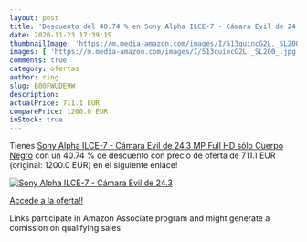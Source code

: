 ```yaml
---
layout: post
title: 'Descuento del 40.74 % en Sony Alpha ILCE-7 - Cámara Evil de 24.3 '
date: 2020-11-23 17:39:19
thumbnailImage: 'https://m.media-amazon.com/images/I/513quincG2L._SL200_.jpg'
images: [ 'https://m.media-amazon.com/images/I/513quincG2L._SL200_.jpg' ]
comments: true
category: ofertas
author: ring
slug: B00FWUDE9W
description:
actualPrice: 711.1 EUR
comparePrice: 1200.0 EUR
inStock: true
---
```


Tienes [Sony Alpha ILCE-7 - Cámara Evil de 24.3 MP  Full HD  sólo Cuerpo  Negro](https://www.amazon.es/dp/B00FWUDE9W/?tag=tolees-21) con un 40.74 % de descuento con precio de oferta de 711.1 EUR (original: 1200.0 EUR) en el siguiente enlace!

[![Sony Alpha ILCE-7 - Cámara Evil de 24.3 ](https://m.media-amazon.com/images/I/513quincG2L._SL200_.jpg)](https://www.amazon.es/dp/B00FWUDE9W/?tag=tolees-21)

[Accede a la oferta!!](https://www.amazon.es/dp/B00FWUDE9W/?tag=tolees-21)

Links participate in Amazon Associate program and might generate a comission on qualifying sales


